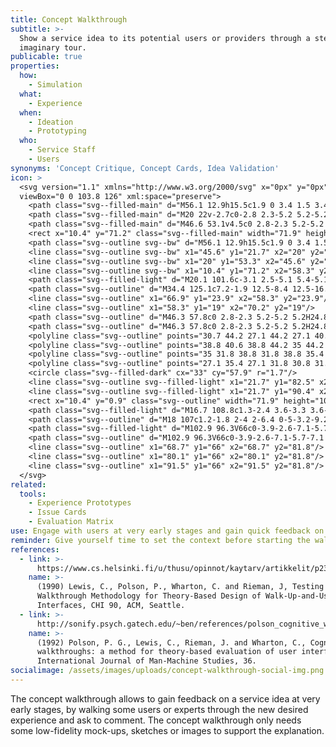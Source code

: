 ```yaml
---
title: Concept Walkthrough
subtitle: >-
  Show a service idea to its potential users or providers through a step-by-step
  imaginary tour.
publicable: true
properties:
  how:
    - Simulation
  what:
    - Experience
  when:
    - Ideation
    - Prototyping
  who:
    - Service Staff
    - Users
synonyms: 'Concept Critique, Concept Cards, Idea Validation'
icon: >
  <svg version="1.1" xmlns="http://www.w3.org/2000/svg" x="0px" y="0px"
  viewBox="0 0 103.8 126" xml:space="preserve">
    <path class="svg--filled-main" d="M56.1 12.9h15.5c1.9 0 3.4 1.5 3.4 3.4v10.9c0 1.9-1.5 3.4-3.4 3.4h-9.8l-5.4 4.5v-4.5h-0.3c-1.9 0-3.4-1.5-3.4-3.4V16.3C52.7 14.4 54.2 12.9 56.1 12.9z"/>
    <path class="svg--filled-main" d="M20 22v-2.7c0-2.8 2.3-5.2 5.2-5.2h16.3c2.8 0 5.2 2.3 5.2 5.2v2.5"/>
    <path class="svg--filled-main" d="M46.6 53.1v4.5c0 2.8-2.3 5.2-5.2 5.2H25.2c-2.8 0-5.2-2.3-5.2-5.2v-4.3"/>
    <rect x="10.4" y="71.2" class="svg--filled-main" width="71.9" height="30.3"/>
    <path class="svg--outline svg--bw" d="M56.1 12.9h15.5c1.9 0 3.4 1.5 3.4 3.4v10.9c0 1.9-1.5 3.4-3.4 3.4h-9.8l-5.4 4.5v-4.5h-0.3c-1.9 0-3.4-1.5-3.4-3.4V16.3C52.7 14.4 54.2 12.9 56.1 12.9z"/>
    <line class="svg--outline svg--bw" x1="45.6" y1="21.7" x2="20" y2="22"/>
    <line class="svg--outline svg--bw" x1="20" y1="53.3" x2="45.6" y2="53.1"/>
    <line class="svg--outline svg--bw" x1="10.4" y1="71.2" x2="58.3" y2="71.2"/>
    <path class="svg--filled-light" d="M20.1 101.6c-3.1 2.5-5.1 5.4-5.1 8.4 0 8.6 7 15.6 15.6 15.6 8.6 0 15.6-7 15.6-15.6 0-3.1 0.4-6.1 0.4-8.6L20.1 101.6z"/>
    <path class="svg--outline" d="M34.4 125.1c7.2-1.9 12.5-8.4 12.5-16.2v-7.4"/>
    <line class="svg--outline" x1="66.9" y1="23.9" x2="58.3" y2="23.9"/>
    <line class="svg--outline" x1="58.3" y1="19" x2="70.2" y2="19"/>
    <path class="svg--outline" d="M46.3 57.8c0 2.8-2.3 5.2-5.2 5.2H24.8c-2.8 0-5.2-2.3-5.2-5.2V19c0-2.8 2.3-5.2 5.2-5.2h16.3c2.8 0 5.2 2.3 5.2 5.2V57.8z"/>
    <path class="svg--outline" d="M46.3 57.8c0 2.8-2.3 5.2-5.2 5.2H24.8c-2.8 0-5.2-2.3-5.2-5.2V19c0-2.8 2.3-5.2 5.2-5.2h16.3c2.8 0 5.2 2.3 5.2 5.2V57.8z"/>
    <polyline class="svg--outline" points="30.7 44.2 27.1 44.2 27.1 40.6 "/>
    <polyline class="svg--outline" points="38.8 40.6 38.8 44.2 35 44.2 "/>
    <polyline class="svg--outline" points="35 31.8 38.8 31.8 38.8 35.4 "/>
    <polyline class="svg--outline" points="27.1 35.4 27.1 31.8 30.8 31.8 "/>
    <circle class="svg--filled-dark" cx="33" cy="57.9" r="1.7"/>
    <line class="svg--outline svg--filled-light" x1="21.7" y1="82.5" x2="36.9" y2="82.5"/>
    <line class="svg--outline svg--filled-light" x1="21.7" y1="90.4" x2="40.5" y2="90.4"/>
    <rect x="10.4" y="0.9" class="svg--outline" width="71.9" height="100.5"/>
    <path class="svg--filled-light" d="M16.7 108.8c1.3-2.4 3.6-3.3 3.6-6.5 0-6.6-3.2-10.5-7.9-12.6l0-0.4V64.8c0-4.1-2.8-7.4-6.2-7.4s-6.2 3.3-6.2 7.4v52.7 8.1h31.2"/>
    <path class="svg--outline" d="M18 107c1.2-1.8 2-4 2-6.4 0-5-3.2-9.2-7.6-10.8l0-0.4V63.7c0-3.1-2.6-5.6-5.8-5.6s-5.8 2.5-5.8 5.6V110"/>
    <path class="svg--filled-light" d="M102.9 96.3V66c0-3.9-2.6-7.1-5.7-7.1 -3.1 0-5.7 3.2-5.7 7.1 0-3.9-2.6-7.1-5.7-7.1 -3.1 0-5.7 3.2-5.7 7.1 0-3.9-2.6-7.1-5.7-7.1 -3.1 0-5.7 3.2-5.7 7.1v-17c0-3.9-2.6-7.1-5.7-7.1s-5.7 3.2-5.7 7.1v38.7c-0.1 0.3-0.3 0.5-0.4 0.8l-5.6-9.2c-2-3.4-5.9-4.8-8.6-3.1 -2.7 1.6-3.2 5.7-1.2 9.1l16.8 26.6 0 0c4.3 6.7 11.8 11.1 20.3 11.1 13.3 0 24-10.8 24-24.2C102.9 98 102.9 96.3 102.9 96.3z"/>
    <path class="svg--outline" d="M102.9 96.3V66c0-3.9-2.6-7.1-5.7-7.1 -3.1 0-5.7 3.2-5.7 7.1 0-3.9-2.6-7.1-5.7-7.1 -3.1 0-5.7 3.2-5.7 7.1 0-3.9-2.6-7.1-5.7-7.1 -3.1 0-5.7 3.2-5.7 7.1v-17c0-3.9-2.6-7.1-5.7-7.1s-5.7 3.2-5.7 7.1v38.7c-0.1 0.3-0.3 0.5-0.4 0.8l-5.6-9.2c-2-3.4-5.9-4.8-8.6-3.1 -2.7 1.6-3.2 5.7-1.2 9.1l16.8 26.6 0 0c4.3 6.7 11.8 11.1 20.3 11.1 13.3 0 24-10.8 24-24.2C102.9 98 102.9 96.3 102.9 96.3z"/>
    <line class="svg--outline" x1="68.7" y1="66" x2="68.7" y2="81.8"/>
    <line class="svg--outline" x1="80.1" y1="66" x2="80.1" y2="81.8"/>
    <line class="svg--outline" x1="91.5" y1="66" x2="91.5" y2="81.8"/>
  </svg>
related:
  tools:
    - Experience Prototypes
    - Issue Cards
    - Evaluation Matrix
use: Engage with users at very early stages and gain quick feedback on your idea.
reminder: Give yourself time to set the context before starting the walkthrough.
references:
  - link: >-
      https://www.cs.helsinki.fi/u/thusu/opinnot/kaytarv/artikkelit/p235-lewis.pdf
    name: >-
      (1990) Lewis, C., Polson, P., Wharton, C. and Rieman, J, Testing a
      Walkthrough Methodology for Theory-Based Design of Walk-Up-and-Use
      Interfaces, CHI 90, ACM, Seattle.
  - link: >-
      http://sonify.psych.gatech.edu/~ben/references/polson_cognitive_walkthroughs_a_method_for_theory-based_evaluation_of_user_interfaces.pdf
    name: >-
      (1992) Polson, P. G., Lewis, C., Rieman, J. and Wharton, C., Cognitive
      walkthroughs: a method for theory-based evaluation of user interfaces,
      International Journal of Man-Machine Studies, 36.
socialimage: /assets/images/uploads/concept-walkthrough-social-img.png
---
```

The concept walkthrough allows to gain feedback on a service idea at very early stages, by walking some users or experts through the new desired experience and ask to comment. The concept walkthrough only needs some low-fidelity mock-ups, sketches or images to support the explanation.
